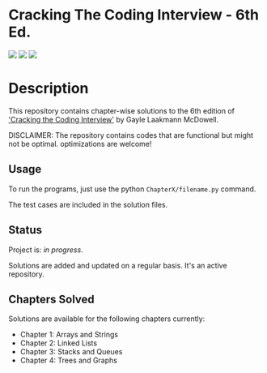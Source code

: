 # Cracking The Coding Interview - 6th Ed.

![](https://img.shields.io/badge/language-Python-green.svg)
![](https://img.shields.io/badge/%3E-Cracking_the_Coding_Interview-yellow.svg)
![](https://img.shields.io/badge/Edition-6th-blue.svg)

# Description

This repository contains chapter-wise solutions to the 6th edition of ['Cracking the Coding Interview'](http://www.crackingthecodinginterview.com/) by Gayle Laakmann McDowell. 


DISCLAIMER: The repository contains codes that are functional but might not be optimal. optimizations are welcome!

## Usage
To run the programs, just use the python ```ChapterX/filename.py``` command.

The test cases are included in the solution files.

## Status
Project is: _in progress_.

Solutions are added and updated on a regular basis. It's an active repository. 

## Chapters Solved 
Solutions are available for the following chapters currently:
* Chapter 1: Arrays and Strings
* Chapter 2: Linked Lists
* Chapter 3: Stacks and Queues
* Chapter 4: Trees and Graphs
